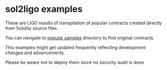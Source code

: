 # sol2ligo examples

These are LIGO results of transpilation of popular contracts created directly from Solidity source files.

You can navigate to [popular samples](../solidity_samples/popular) directory to find original contracts.

This examples might get updated frequently reflecting development changes and advancements.

Please be aware not to deploy them since no security audit is done
